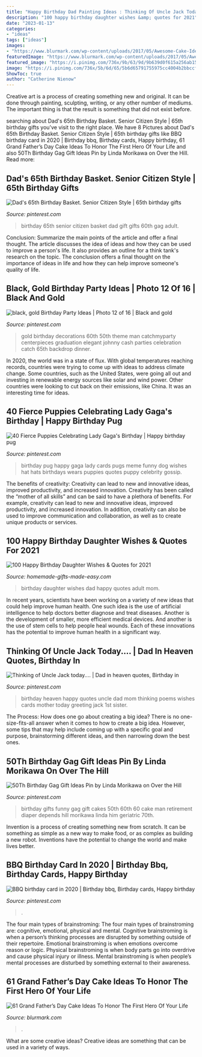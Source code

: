 ```yaml
---
title: "Happy Birthday Dad Painting Ideas : Thinking Of Uncle Jack Today...."
description: "100 happy birthday daughter wishes &amp; quotes for 2021"
date: "2023-01-13"
categories:
- "ideas"
tags: ["ideas"]
images:
- "https://www.blurmark.com/wp-content/uploads/2017/05/Awesome-Cake-Idea.jpg"
featuredImage: "https://www.blurmark.com/wp-content/uploads/2017/05/Awesome-Cake-Idea.jpg"
featured_image: "https://i.pinimg.com/736x/9b/63/9d/9b639d0f615a256ab158176fc02e3b97.jpg"
image: "https://i.pinimg.com/736x/5b/6d/65/5b6d65791755975cc4004b2bbccfad85--th-birthday-party-ideas--birthday.jpg"
ShowToc: true
author: "Catherine Nienow"
---
```



Creative art is a process of creating something new and original. It can be done through painting, sculpting, writing, or any other number of mediums. The important thing is that the result is something that did not exist before.

	

		
searching about Dad&#039;s 65th Birthday Basket. Senior Citizen Style | 65th birthday gifts you've visit to the right place. We have 8 Pictures about Dad&#039;s 65th Birthday Basket. Senior Citizen Style | 65th birthday gifts like BBQ birthday card in 2020 | Birthday bbq, Birthday cards, Happy birthday, 61 Grand Father’s Day Cake Ideas To Honor The First Hero Of Your Life and also 50Th Birthday Gag Gift Ideas Pin by Linda Morikawa on Over the Hill. Read more:
		
    
## Dad&#039;s 65th Birthday Basket. Senior Citizen Style | 65th Birthday Gifts

<img loading=lazy src="https://i.pinimg.com/736x/5b/6d/65/5b6d65791755975cc4004b2bbccfad85--th-birthday-party-ideas--birthday.jpg" onerror="this.onerror=null;this.src='https://tse4.mm.bing.net/th?id=OIP.zkwGWcZrfEI4JWqpZHVvGAHaNL&amp;pid=15.1';" alt="Dad&#039;s 65th Birthday Basket. Senior Citizen Style | 65th birthday gifts">

_Source: pinterest.com_

>birthday 65th senior citizen basket dad gift gifts 60th gag adult. 

	

Conclusion: Summarize the main points of the article and offer a final thought.
The article discusses the idea of ideas and how they can be used to improve a person's life. It also provides an outline for a think tank's research on the topic. The conclusion offers a final thought on the importance of ideas in life and how they can help improve someone's quality of life.

    
## Black, Gold Birthday Party Ideas | Photo 12 Of 16 | Black And Gold

<img loading=lazy src="https://i.pinimg.com/736x/10/63/35/1063355e63de63d6b6969bf03a102296--gold-birthday-party-golden-birthday.jpg" onerror="this.onerror=null;this.src='https://tse3.mm.bing.net/th?id=OIP.4w7KVLKuU4PBGBn2Jr6vVgHaFj&amp;pid=15.1';" alt="black, gold Birthday Party Ideas | Photo 12 of 16 | Black and gold">

_Source: pinterest.com_

>gold birthday decorations 60th 50th theme man catchmyparty centerpieces graduation elegant johnny cash parties celebration catch 65th backdrop dinner. 

	

In 2020, the world was in a state of flux. With global temperatures reaching records, countries were trying to come up with ideas to address climate change. Some countries, such as the United States, were going all out and investing in renewable energy sources like solar and wind power. Other countries were looking to cut back on their emissions, like China. It was an interesting time for ideas.

    
## 40 Fierce Puppies Celebrating Lady Gaga&#039;s Birthday | Happy Birthday Pug

<img loading=lazy src="https://i.pinimg.com/736x/85/7e/3d/857e3d7bdc860befeba2a70a1f8a830e--lady-gaga-birthday-happy-birthday-pug.jpg" onerror="this.onerror=null;this.src='https://tse3.mm.bing.net/th?id=OIP.i0Fvu0IKEfLpRmTGo8wVgAAAAA&amp;pid=15.1';" alt="40 Fierce Puppies Celebrating Lady Gaga&#039;s Birthday | Happy birthday pug">

_Source: pinterest.com_

>birthday pug happy gaga lady cards pugs meme funny dog wishes hat hats birthdays wears puppies quotes puppy celebrity gossip. 

	

The benefits of creativity: Creativity can lead to new and innovative ideas, improved productivity, and increased innovation.
Creativity has been called the “mother of all skills” and can be said to have a plethora of benefits. For example, creativity can lead to new and innovative ideas, improved productivity, and increased innovation. In addition, creativity can also be used to improve communication and collaboration, as well as to create unique products or services.

    
## 100 Happy Birthday Daughter Wishes &amp; Quotes For 2021

<img loading=lazy src="https://www.homemade-gifts-made-easy.com/image-files/birthday-wishes-for-daughter-euripedes-600x900.jpg" onerror="this.onerror=null;this.src='https://tse2.mm.bing.net/th?id=OIP.0HsTXJUF1jK15RROy0s14gHaLH&amp;pid=15.1';" alt="100 Happy Birthday Daughter Wishes &amp; Quotes for 2021">

_Source: homemade-gifts-made-easy.com_

>birthday daughter wishes dad happy quotes adult mom. 

	

In recent years, scientists have been working on a variety of new ideas that could help improve human health. One such idea is the use of artificial intelligence to help doctors better diagnose and treat diseases. Another is the development of smaller, more efficient medical devices. And another is the use of stem cells to help people heal wounds. Each of these innovations has the potential to improve human health in a significant way.

    
## Thinking Of Uncle Jack Today.... | Dad In Heaven Quotes, Birthday In

<img loading=lazy src="https://i.pinimg.com/736x/86/a7/8c/86a78ce1fec854d983ff8500a9ebaf05--happy-birthday-in-heaven-heavy-heart.jpg" onerror="this.onerror=null;this.src='https://tse2.mm.bing.net/th?id=OIP.AIl8NwGFDJuA3AM2b7uJJgHaKP&amp;pid=15.1';" alt="Thinking of Uncle Jack today.... | Dad in heaven quotes, Birthday in">

_Source: pinterest.com_

>birthday heaven happy quotes uncle dad mom thinking poems wishes cards mother today greeting jack 1st sister. 

	

The Process: How does one go about creating a big idea?
There is no one-size-fits-all answer when it comes to how to create a big idea. However, some tips that may help include coming up with a specific goal and purpose, brainstorming different ideas, and then narrowing down the best ones.

    
## 50Th Birthday Gag Gift Ideas Pin By Linda Morikawa On Over The Hill

<img loading=lazy src="https://i.pinimg.com/736x/9b/63/9d/9b639d0f615a256ab158176fc02e3b97.jpg" onerror="this.onerror=null;this.src='https://tse4.mm.bing.net/th?id=OIP.9BgU4C462yB2Zzt6jJpFiwHaJ3&amp;pid=15.1';" alt="50Th Birthday Gag Gift Ideas Pin by Linda Morikawa on Over the Hill">

_Source: pinterest.com_

>birthday gifts funny gag gift cakes 50th 60th 60 cake man retirement diaper depends hill morikawa linda him geriatric 70th. 

	

Invention is a process of creating something new from scratch. It can be something as simple as a new way to make food, or as complex as building a new robot. Inventions have the potential to change the world and make lives better.

    
## BBQ Birthday Card In 2020 | Birthday Bbq, Birthday Cards, Happy Birthday

<img loading=lazy src="https://i.pinimg.com/736x/fa/fb/c5/fafbc5a1315790992b4f717339e3d44e.jpg" onerror="this.onerror=null;this.src='https://tse4.mm.bing.net/th?id=OIP.8_hnSj2TeAxTT0b2i1Ss5wHaJ3&amp;pid=15.1';" alt="BBQ birthday card in 2020 | Birthday bbq, Birthday cards, Happy birthday">

_Source: pinterest.com_

>. 

	

The four main types of brainstroming:
The four main types of brainstroming are: cognitive, emotional, physical and mental. Cognitive brainstroming is when a person’s thinking processes are disrupted by something outside of their repertoire. Emotional brainstroming is when emotions overcome reason or logic. Physical brainstroming is when body parts go into overdrive and cause physical injury or illness. Mental brainstroming is when people’s mental processes are disturbed by something external to their awareness.

    
## 61 Grand Father’s Day Cake Ideas To Honor The First Hero Of Your Life

<img loading=lazy src="https://www.blurmark.com/wp-content/uploads/2017/05/Awesome-Cake-Idea.jpg" onerror="this.onerror=null;this.src='https://tse4.mm.bing.net/th?id=OIP.XKmEqGihg-tnqt3b0wJfbQHaJ4&amp;pid=15.1';" alt="61 Grand Father’s Day Cake Ideas To Honor The First Hero Of Your Life">

_Source: blurmark.com_

>. 

	

What are some creative ideas?
Creative ideas are something that can be used in a variety of ways.

